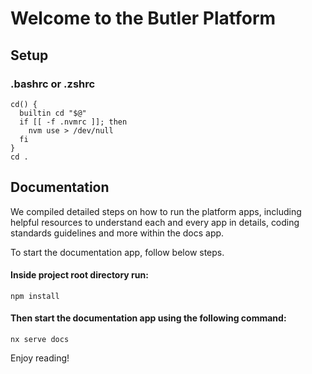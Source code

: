 # Welcome to the Butler Platform

## Setup

### .bashrc or .zshrc

```
cd() {
  builtin cd "$@"
  if [[ -f .nvmrc ]]; then
    nvm use > /dev/null
  fi
}
cd .
```

## Documentation

We compiled detailed steps on how to run the platform apps, including helpful resources to understand each and every app in details, coding standards guidelines and more within the docs app.

To start the documentation app, follow below steps.


#### Inside project root directory run:

```
npm install
```

#### Then start the documentation app using the following command:

```
nx serve docs
```

Enjoy reading!
